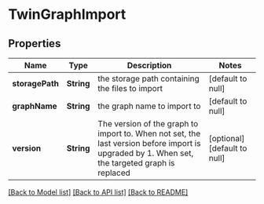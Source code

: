 # TwinGraphImport
## Properties

Name | Type | Description | Notes
------------ | ------------- | ------------- | -------------
**storagePath** | **String** | the storage path containing the files to import | [default to null]
**graphName** | **String** | the graph name to import to | [default to null]
**version** | **String** | The version of the graph to import to.  When not set, the last version before import is upgraded by 1. When set, the targeted graph is replaced  | [optional] [default to null]

[[Back to Model list]](../README.md#documentation-for-models) [[Back to API list]](../README.md#documentation-for-api-endpoints) [[Back to README]](../README.md)

